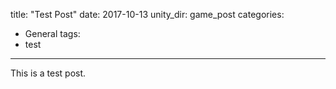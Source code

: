 title: "Test Post"
date: 2017-10-13
unity_dir: game_post
categories:
  - General
tags:
  - test
---

This is a test post.
